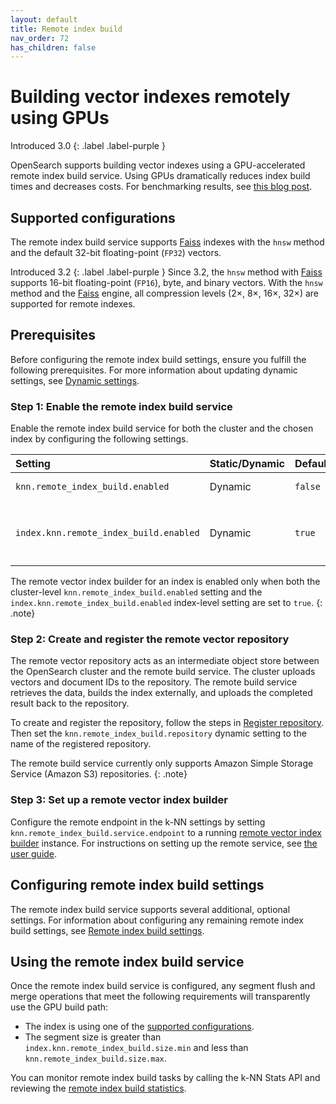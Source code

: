 ```yaml
---
layout: default
title: Remote index build
nav_order: 72
has_children: false
---
```


# Building vector indexes remotely using GPUs
Introduced 3.0 
{: .label .label-purple }

OpenSearch supports building vector indexes using a GPU-accelerated remote index build service. Using GPUs dramatically reduces index build times and decreases costs. For benchmarking results, see [this blog post](https://opensearch.org/blog/GPU-Accelerated-Vector-Search-OpenSearch-New-Frontier/).

## Supported configurations

The remote index build service supports [Faiss]({{site.url}}{{site.baseurl}}/field-types/supported-field-types/knn-methods-engines/#faiss-engine) indexes with the `hnsw` method and the default 32-bit floating-point (`FP32`) vectors.

Introduced 3.2 
{: .label .label-purple }
Since 3.2, the `hnsw` method with [Faiss]({{site.url}}{{site.baseurl}}/field-types/supported-field-types/knn-methods-engines/#faiss-engine) supports 16-bit floating-point (`FP16`), byte, and binary vectors.
With the `hnsw` method and the [Faiss]({{site.url}}{{site.baseurl}}/field-types/supported-field-types/knn-methods-engines/#faiss-engine) engine, all compression levels (2×, 8×, 16×, 32×) are supported for remote indexes.


## Prerequisites

Before configuring the remote index build settings, ensure you fulfill the following prerequisites. For more information about updating dynamic settings, see [Dynamic settings]({{site.url}}{{site.baseurl}}/install-and-configure/configuring-opensearch/index/#dynamic-settings).

### Step 1: Enable the remote index build service

Enable the remote index build service for both the cluster and the chosen index by configuring the following settings. 

| Setting                                | Static/Dynamic | Default | Description                                           |
|:---------------------------------------|:---------------|:--------|:------------------------------------------------------|
| `knn.remote_index_build.enabled`       | Dynamic        | `false` | Enables remote vector index building for the cluster. |
| `index.knn.remote_index_build.enabled` | Dynamic        | `true`  | Enables remote index building for the index. Takes effect only if `knn.remote_index_build.enabled` is set to `true`.         |

The remote vector index builder for an index is enabled only when both the cluster-level `knn.remote_index_build.enabled` setting and the `index.knn.remote_index_build.enabled` index-level setting are set to `true`.
{: .note}

### Step 2: Create and register the remote vector repository

The remote vector repository acts as an intermediate object store between the OpenSearch cluster and the remote build service. The cluster uploads vectors and document IDs to the repository. The remote build service retrieves the data, builds the index externally, and uploads the completed result back to the repository.

To create and register the repository, follow the steps in [Register repository]({{site.url}}{{site.baseurl}}/tuning-your-cluster/availability-and-recovery/snapshots/snapshot-restore/#register-repository). Then set the `knn.remote_index_build.repository` dynamic setting to the name of the registered repository.

The remote build service currently only supports Amazon Simple Storage Service (Amazon S3) repositories.
{: .note}

### Step 3: Set up a remote vector index builder

Configure the remote endpoint in the k-NN settings by setting `knn.remote_index_build.service.endpoint` to a running [remote vector index builder](https://github.com/opensearch-project/remote-vector-index-builder) instance. For instructions on setting up the remote service, see [the user guide](https://github.com/opensearch-project/remote-vector-index-builder/blob/main/USER_GUIDE.md).

## Configuring remote index build settings

The remote index build service supports several additional, optional settings. For information about configuring any remaining remote index build settings, see [Remote index build settings]({{site.url}}{{site.baseurl}}/vector-search/settings/#remote-index-build-settings).

## Using the remote index build service

Once the remote index build service is configured, any segment flush and merge operations that meet the following requirements will transparently use the GPU build path:

- The index is using one of the [supported configurations](#supported-configurations).
- The segment size is greater than `index.knn.remote_index_build.size.min` and less than `knn.remote_index_build.size.max`.

You can monitor remote index build tasks by calling the k-NN Stats API and reviewing the [remote index build statistics]({{site.url}}{{site.baseurl}}/vector-search/api/knn/#remote-index-build-stats).
